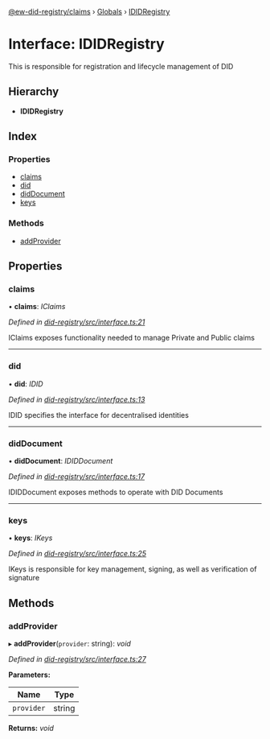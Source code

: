 [@ew-did-registry/claims](../README.md) › [Globals](../globals.md) › [IDIDRegistry](ididregistry.md)

# Interface: IDIDRegistry

This is responsible for registration and lifecycle management of DID

## Hierarchy

* **IDIDRegistry**

## Index

### Properties

* [claims](ididregistry.md#claims)
* [did](ididregistry.md#did)
* [didDocument](ididregistry.md#diddocument)
* [keys](ididregistry.md#keys)

### Methods

* [addProvider](ididregistry.md#addprovider)

## Properties

###  claims

• **claims**: *IClaims*

*Defined in [did-registry/src/interface.ts:21](https://github.com/energywebfoundation/ew-did-registry/blob/5fca7cf/packages/did-registry/src/interface.ts#L21)*

IClaims exposes functionality needed to manage Private and Public claims

___

###  did

• **did**: *IDID*

*Defined in [did-registry/src/interface.ts:13](https://github.com/energywebfoundation/ew-did-registry/blob/5fca7cf/packages/did-registry/src/interface.ts#L13)*

IDID specifies the interface for decentralised identities

___

###  didDocument

• **didDocument**: *IDIDDocument*

*Defined in [did-registry/src/interface.ts:17](https://github.com/energywebfoundation/ew-did-registry/blob/5fca7cf/packages/did-registry/src/interface.ts#L17)*

IDIDDocument exposes methods to operate with DID Documents

___

###  keys

• **keys**: *IKeys*

*Defined in [did-registry/src/interface.ts:25](https://github.com/energywebfoundation/ew-did-registry/blob/5fca7cf/packages/did-registry/src/interface.ts#L25)*

IKeys is responsible for key management, signing, as well as verification of signature

## Methods

###  addProvider

▸ **addProvider**(`provider`: string): *void*

*Defined in [did-registry/src/interface.ts:27](https://github.com/energywebfoundation/ew-did-registry/blob/5fca7cf/packages/did-registry/src/interface.ts#L27)*

**Parameters:**

Name | Type |
------ | ------ |
`provider` | string |

**Returns:** *void*
